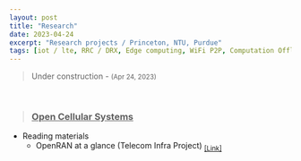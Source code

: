 ```yaml
---
layout: post
title: "Research"
date: 2023-04-24
excerpt: "Research projects / Princeton, NTU, Purdue"
tags: [iot / lte, RRC / DRX, Edge computing, WiFi P2P, Computation Offloading, Android, Real Testbeds, WLAN, 4G CBRS, WiFi 6, Collaborative Video Analysis, MOT, CV, Autonomous Driving, AMR / AGV, MPC, 5G NR, ETSI MEC, O-RAN, RIC, MDP, RL]
---
```


> Under construction - <small>(Apr 24, 2023)</small> <br/>

<br />

> ### **<u>Open Cellular Systems</u>**

* Reading materials
  * OpenRAN at a glance (Telecom Infra Project) <sub>[[Link]](https://cdn.brandfolder.io/D8DI15S7/at/xrwvnpqs7nbvq4h4669qc7/OpenRAN_ataglance_plus_Glossy_v08_2021_06_16.pdf)</sub>

<br/>